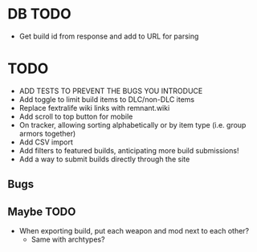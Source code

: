 # DB TODO

- Get build id from response and add to URL for parsing

# TODO

- ADD TESTS TO PREVENT THE BUGS YOU INTRODUCE
- Add toggle to limit build items to DLC/non-DLC items
- Replace fextralife wiki links with remnant.wiki
- Add scroll to top button for mobile
- On tracker, allowing sorting alphabetically or by item type (i.e. group armors together)
- Add CSV import
- Add filters to featured builds, anticipating more build submissions!
- Add a way to submit builds directly through the site

## Bugs

## Maybe TODO

- When exporting build, put each weapon and mod next to each other?
  - Same with archtypes?
